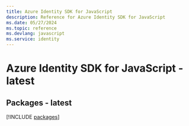 ```yaml
---
title: Azure Identity SDK for JavaScript
description: Reference for Azure Identity SDK for JavaScript
ms.date: 05/27/2024
ms.topic: reference
ms.devlang: javascript
ms.service: identity
---
```

# Azure Identity SDK for JavaScript - latest
## Packages - latest
[!INCLUDE [packages](identity-index.md)]